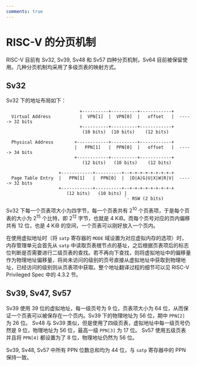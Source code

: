 ```yaml
---
comments: true
---
```


# RISC-V 的分页机制

RISC-V 目前有 Sv32, Sv39, Sv48 和 Sv57 四种分页机制，Sv64 目前被保留使用。几种分页机制均采用了多级页表的映射方式。

## Sv32

Sv32 下的地址布局如下：

```text
                            +----------+----------+------------+
  Virtual Address           |  VPN[1]  |  VPN[0]  |   offset   |  -----> 32 bits
                            +----------+----------+------------+
                             (10 bits)  (10 bits)    (12 bits)

  Physical Address        +------------+----------+------------+
                          |   PPN[1]   |  PPN[0]  |   offset   |  -----> 34 bits
                          +------------+----------+------------+
                             (12 bits)   (10 bits)    (12 bits)

                    +------------+----------+--+-+-+-+-+-+-+-+-+
  Page Table Entry  |   PPN[1]   |  PPN[0]  |  |D|A|G|U|X|W|R|V|  -----> 32 bits
                    +------------+----------+--+-+-+-+-+-+-+-+-+
                       (12 bits)   (10 bits) |
                                             `- RSW (2 bits)
```

Sv32 下每一个页表项大小为四字节，每一个页表共有 $2^{10}$ 个页表项，于是每个页表的大小为 $2^{15}$ 个比特，即 $2^{12}$ 字节，也就是 4 KiB。而每个页号对应的页内偏移共有 12 位，也是 4 KiB 的空间，一个页表可以刚好放入一个页内。

在使用虚拟地址时（将 `satp` 寄存器的 `MODE` 域设置为对应虚拟内存的选项）时，内存管理单元会首先从 `satp` 中读取页表根节点的基址，之后根据页表项后的标志位判断是否需要进行二级页表的查找。若不再向下查找，则将虚拟地址中的偏移量作为物理地址偏移量，将尚未访问的级别的页号直接从虚拟地址中获取到物理地址，已经访问的级别则从页表项中获取。整个地址翻译过程的细节可以见 RISC-V Privileged Spec 中的 4.3.2 节。

## Sv39, Sv47, Sv57

Sv39 使用 39 位的虚拟地址，每一级页号为 9 位，页表项大小为 64 位，从而保证一个页表可以被保存在一个页内。Sv39 下的物理地址为 56 位，期中 `PPN[2]` 为 26 位。
Sv48 与 Sv39 类似，但是使用了四级页表，虚拟地址中每一级页号仍然是 9 位，物理地址为 56 位，最高一级 `PPN[3]` 为 17 位。
Sv57 使用五级页表并且将 `PPN[4]` 都设置为了 8 位，物理地址仍然为 56 位。

Sv39, Sv48, Sv57 中所有 PPN 位数总和均为 44 位，与 `satp` 寄存器中的 PPN 保持一致。

